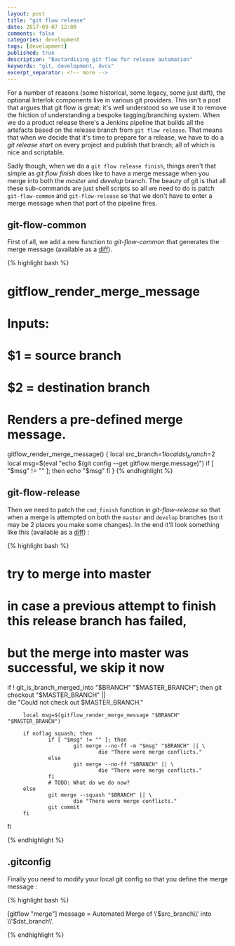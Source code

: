 ```yaml
---
layout: post
title: "git flow release"
date: 2017-09-07 12:00
comments: false
categories: development
tags: [development]
published: true
description: "Bastardising git flow for release automation"
keywords: "git, development, dvcs"
excerpt_separator: <!-- more -->
---
```


For a number of reasons (some historical, some legacy, some just daft), the optional Interlok components live in various git providers. This isn't a post that argues that git flow is great; it's well understood so we use it to remove the friction of understanding a bespoke tagging/branching system. When we do a product release there's a Jenkins pipeline that builds all the artefacts based on the release branch from `git flow release`. That means that when we decide that it's time to prepare for a release, we have to do a _git release start_ on every project and publish that branch; all of which is nice and scriptable.

<!-- more -->

Sadly though, when we do a `git flow release finish`, things aren't that simple as _git flow finish_ does like to have a merge message when you merge into both the _master_ and _develop_ branch. The beauty of git is that all these sub-commands are just shell scripts so all we need to do is patch `git-flow-common` and `git-flow-release` so that we don't have to enter a merge message when that part of the pipeline fires.

## git-flow-common

First of all, we add a new function to _git-flow-common_ that generates the merge message (available as a <a href="{{ site.baseurl}}/artifacts/gfc_diff.txt" target="_blank">diff</a>).

{% highlight bash %}
#
# gitflow_render_merge_message
#
# Inputs:
# $1 = source branch
# $2 = destination branch
#
# Renders a pre-defined merge message.
gitflow_render_merge_message() {
  local src_branch=$1
  local dst_branch=$2
  local msg=$(eval "echo $(git config --get gitflow.merge.message)")
  if [ "$msg" != "" ]; then
    echo "$msg"
  fi
}
{% endhighlight %}


## git-flow-release

Then we need to patch the `cmd_finish` function in _git-flow-release_ so that when a merge is attempted on both the `master` and `develop` branches (so it may be 2 places you make some changes). In the end it'll look something like this (available as a <a href="{{ site.baseurl}}/artifacts/gfr_diff.txt" target="_blank">diff</a>) :

{% highlight bash %}

 # try to merge into master
 # in case a previous attempt to finish this release branch has failed,
 # but the merge into master was successful, we skip it now
 if ! git_is_branch_merged_into "$BRANCH" "$MASTER_BRANCH"; then
         git checkout "$MASTER_BRANCH" || \
           die "Could not check out $MASTER_BRANCH."

         local msg=$(gitflow_render_merge_message "$BRANCH" "$MASTER_BRANCH")

         if noflag squash; then
                 if [ "$msg" != "" ]; then
                         git merge --no-ff -m "$msg" "$BRANCH" || \
                                 die "There were merge conflicts."
                 else
                         git merge --no-ff "$BRANCH" || \
                                 die "There were merge conflicts."
                 fi
                 # TODO: What do we do now?
         else
                 git merge --squash "$BRANCH" || \
                         die "There were merge conflicts."
                 git commit
         fi
 fi

{% endhighlight %}


## .gitconfig

Finally you need to modify your local git config so that you define the merge message :

{% highlight bash %}

[gitflow "merge"]
        message = Automated Merge of \\'$src_branch\\' into \\'$dst_branch\\'.

{% endhighlight %}
